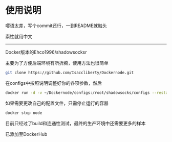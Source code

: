 # 使用说明

嘤语太差，写个commit还行，一到README就触头

索性就用中文

---

Docker版本的Ehco1996/shadowsocksr

主要为了方便后端环境有所折腾，使用方法也很简单

```sh
git clone https://github.com/Isaccliberty/Dockernode.git
```

在configs中按照说明调整好你的各项参数，然后

```sh
docker run -d -v ~/Dockernode/configs:/root/shadowsocks/configs --restart=always --name=node --network=host issacc/dockernode
```

如果需要更改自己的配置文件，只需停止运行的容器

```sh
docker stop node
```

目前只经过了build和连通性测试，最终的生产环境中还需要更多的样本

已添加至DockerHub
